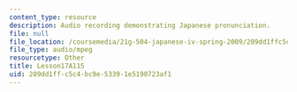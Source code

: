 ```yaml
---
content_type: resource
description: Audio recording demonstrating Japanese pronunciation.
file: null
file_location: /coursemedia/21g-504-japanese-iv-spring-2009/209dd1ffc5c4bc9e53391e5190723af1_Lesson17A115.mp3
file_type: audio/mpeg
resourcetype: Other
title: Lesson17A115
uid: 209dd1ff-c5c4-bc9e-5339-1e5190723af1
---
```

